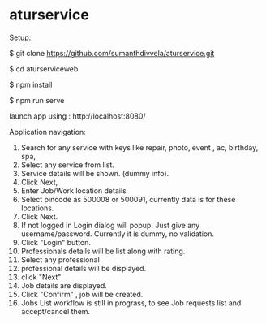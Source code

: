 # aturservice

Setup: 


$ git clone  https://github.com/sumanthdivvela/aturservice.git

$ cd aturserviceweb

$ npm install

$ npm run serve

launch app using : http://localhost:8080/

Application navigation:

1) Search for any service with keys like repair, photo, event , ac, birthday, spa, 
2) Select any service from list.
3) Service details will be shown. (dummy info).
4) Click Next, 
5) Enter Job/Work  location details 
6) Select pincode as 500008 or 500091, currently data is for these locations.
7) Click Next.
8) If not logged in Login dialog will popup. Just give any username/password. Currently it is dummy, no validation.
9) Click "Login" button.
10) Professionals details will be list along with rating.
11) Select any professional
12) professional details will be displayed.
13) click "Next"
14) Job details are displayed.
15) Click "Confirm" , job will be created.
16) Jobs List workflow is still in prograss, to see Job requests list and accept/cancel them.

